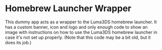 # Homebrew Launcher Wrapper
This dummy app acts as a wrapper to the Luma3DS homebrew launcher. It has a custom banner, icon and logo and only enough code to show an image with instructions on how to use the Luma3DS homebrew launcher in case it's not set up properly. (Note that this code may be a bit old, but it does its job.)
